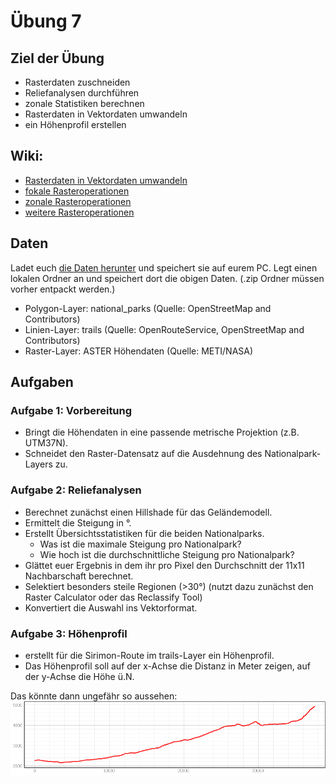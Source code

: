 # Übung 7
## Ziel der Übung
* Rasterdaten zuschneiden  
* Reliefanalysen durchführen
* zonale Statistiken berechnen
* Rasterdaten in Vektordaten umwandeln
* ein Höhenprofil erstellen

## Wiki:
* [Rasterdaten in Vektordaten umwandeln](https://courses.gistools.geog.uni-heidelberg.de/giscience/gis-einfuehrung/wikis/qgis-Konvertierung)
* [fokale Rasteroperationen](https://courses.gistools.geog.uni-heidelberg.de/giscience/gis-einfuehrung/wikis/qgis-Fokale-Funktionen)
* [zonale Rasteroperationen](https://courses.gistools.geog.uni-heidelberg.de/giscience/gis-einfuehrung/wikis/qgis-Zonale-Funktionen)
* [weitere Rasteroperationen](https://courses.gistools.geog.uni-heidelberg.de/giscience/gis-einfuehrung/wikis/qgis-Weitere-Rasterfunktionen)

## Daten
Ladet euch [die Daten herunter](exercise_07_data.zip) und speichert sie auf eurem PC. Legt einen lokalen Ordner an und speichert dort die obigen Daten. (.zip Ordner müssen vorher entpackt werden.)
* Polygon-Layer: national_parks (Quelle: OpenStreetMap and Contributors)
* Linien-Layer: trails (Quelle: OpenRouteService, OpenStreetMap and Contributors)
* Raster-Layer: ASTER Höhendaten (Quelle: METI/NASA)

## Aufgaben
### Aufgabe 1: Vorbereitung
* Bringt die Höhendaten in eine passende metrische Projektion (z.B. UTM37N).
* Schneidet den Raster-Datensatz auf die Ausdehnung des Nationalpark-Layers zu.

### Aufgabe 2: Reliefanalysen
* Berechnet zunächst einen Hillshade für das Geländemodell.
* Ermittelt die Steigung in °.
* Erstellt Übersichtsstatistiken für die beiden Nationalparks.
  * Was ist die maximale Steigung pro Nationalpark?
  * Wie hoch ist die durchschnittliche Steigung pro Nationalpark?
* Glättet euer Ergebnis in dem ihr pro Pixel den Durchschnitt der 11x11 Nachbarschaft berechnet.
* Selektiert besonders steile Regionen (>30°) (nutzt dazu zunächst den Raster Calculator oder das Reclassify Tool)
* Konvertiert die Auswahl ins Vektorformat.

### Aufgabe 3: Höhenprofil
* erstellt für die Sirimon-Route im trails-Layer ein Höhenprofil.
* Das Höhenprofil soll auf der x-Achse die Distanz in Meter zeigen, auf der y-Achse die Höhe ü.N.

Das könnte dann ungefähr so aussehen:
![profile](sirimon_route_profile.png)
